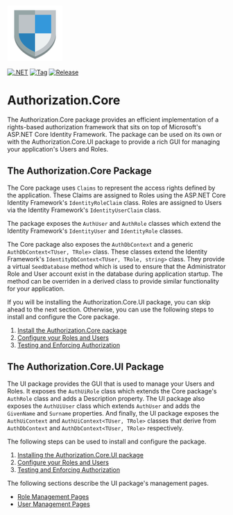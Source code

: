 ![Authorization.Core](assets/icon.png)

[![.NET](https://github.com/CRFricke/Authorization.Core/actions/workflows/dotnet.yml/badge.svg)](https://github.com/CRFricke/Authorization.Core/actions/workflows/dotnet.yml) 
[![Tag](https://github.com/CRFricke/Authorization.Core/actions/workflows/tag.yml/badge.svg)](https://github.com/CRFricke/Authorization.Core/actions/workflows/tag.yml)
[![Release](https://github.com/CRFricke/Authorization.Core/actions/workflows/release.yml/badge.svg)](https://github.com/CRFricke/Authorization.Core/actions/workflows/release.yml)
# Authorization.Core

The Authorization.Core package provides an efficient implementation of a rights-based authorization 
framework that sits on top of Microsoft's ASP.NET Core Identity Framework. The package can be used 
on its own or with the Authorization.Core.UI package to provide a rich GUI for managing your 
application's Users and Roles.

## The Authorization.Core Package

The Core package uses `Claims` to represent the access rights defined by the application. These Claims are 
assigned to Roles using the ASP.NET Core Identity Framework's `IdentityRoleClaim` class. Roles are assigned 
to Users via the Identity Framework's `IdentityUserClaim` class.

The package exposes the `AuthUser` and `AuthRole` classes which extend the Identity Framework's `IdentityUser` 
and `IdentityRole` classes. 

The Core package also exposes the `AuthDbContext` and a generic `AuthDbContext<TUser, TRole>` class. 
These classes extend the Identity Framework's `IdentityDbContext<TUser, TRole, string>` class. They 
provide a virtual `SeedDatabase` method which is used to ensure that the Administrator Role and User 
account exist in the database during application startup. The method can be overriden in a derived class to 
provide similar functionality for your application.

If you will be installing the Authorization.Core.UI package, you can skip ahead to the next section. 
Otherwise, you can use the following steps to install and configure the Core package.

1. [Install the Authorization.Core package](docs/Install-Core-Package.md)
2. [Configure your Roles and Users](docs/Configure-Core-Roles-and-Users.md)
3. [Testing and Enforcing Authorization](docs/Enforcing-Authorization.md)

## The Authorization.Core.UI Package

The UI package provides the GUI that is used to manage your Users and Roles. It exposes the `AuthUiRole` 
class which extends the Core package's `AuthRole` class and adds a Description property. The UI package 
also exposes the `AuthUiUser` class which extends `AuthUser` and  adds the `GivenName` and `Surname` 
properties. And finally, the UI package exposes the `AuthUiContext` and `AuthUiContext<TUser, TRole>` 
classes that derive from `AuthDbContext` and `AuthDbContext<TUser, TRole>` respectively.

The following steps can be used to install and configure the package.

1. [Installing the Authorization.Core.UI package](docs/Install-UI-Package.md)
2. [Configure your Roles and Users](docs/Configure-UI-Roles-and-Users.md)
3. [Testing and Enforcing Authorization](docs/Enforcing-Authorization.md)

The following sections describe the UI package's management pages.

- [Role Management Pages](docs/UI-Role-Management-Page.md)
- [User Management Pages](docs/UI-User-Management-Page.md)